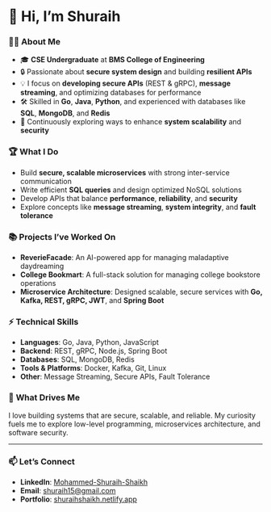 # 👋 Hi, I’m **Shuraih**  

### 👨‍💻 **About Me**  
- 🎓 **CSE Undergraduate** at **BMS College of Engineering**  
- 🔒 Passionate about **secure system design** and building **resilient APIs**  
- 💡 I focus on **developing secure APIs** (REST & gRPC), **message streaming**, and optimizing databases for performance  
- 🛠 Skilled in **Go**, **Java**, **Python**, and experienced with databases like **SQL**, **MongoDB**, and **Redis**  
- 🚀 Continuously exploring ways to enhance **system scalability** and **security**  

### 🏆 **What I Do**  
- Build **secure, scalable microservices** with strong inter-service communication  
- Write efficient **SQL queries** and design optimized NoSQL solutions  
- Develop APIs that balance **performance**, **reliability**, and **security**  
- Explore concepts like **message streaming**, **system integrity**, and **fault tolerance**  

### 📚 **Projects I’ve Worked On**  
- **ReverieFacade**: An AI-powered app for managing maladaptive daydreaming  
- **College Bookmart**: A full-stack solution for managing college bookstore operations  
- **Microservice Architecture**: Designed scalable, secure services with **Go, Kafka, REST, gRPC, JWT**, and **Spring Boot**  

### ⚡ **Technical Skills**  
- **Languages**: Go, Java, Python, JavaScript  
- **Backend**: REST, gRPC, Node.js, Spring Boot  
- **Databases**: SQL, MongoDB, Redis  
- **Tools & Platforms**: Docker, Kafka, Git, Linux  
- **Other**: Message Streaming, Secure APIs, Fault Tolerance  

### 🌟 **What Drives Me**  
I love building systems that are secure, scalable, and reliable. My curiosity fuels me to explore low-level programming, microservices architecture, and software security.  

---

### 📫 **Let’s Connect**  
- **LinkedIn**: [Mohammed-Shuraih-Shaikh](https://www.linkedin.com/in/mohammed-shuraih-shaikh-507ab324b/)
- **Email**: [shuraih15@gmail.com](mailto:shuraih15@gmail.com) 
- **Portfolio**: [shuraihshaikh.netlify.app](https://shuraihshaikh.netlify.app/)  
